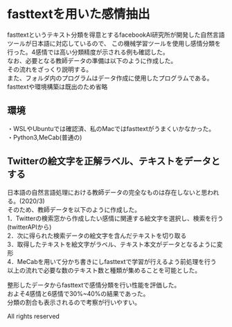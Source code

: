 # fasttextを用いた感情抽出
fasttextというテキスト分類を得意とするfacebookAI研究所が開発した自然言語ツールが日本語に対応しているので、
この機械学習ツールを使用し感情分類を行った。4感情では高い分類精度が示される例も確認した。  
なお、必要となる教師データの準備は以下のように作成した。  
その流れをざっくり説明する。  
また、フォルダ内のプログラムはデータ作成に使用したプログラムである。  
fasttextや環境構築は既出のため省略  

## 環境
・WSLやUbuntuでは確認済、私のMacではfasttextがうまくいかなかった。  
・Python3,MeCab(普通の)

## Twitterの絵文字を正解ラベル、テキストをデータとする
日本語の自然言語処理における教師データの完全なものは存在しないと思われる。(2020/3)  
そのため、教師データを以下のように作成した。  
1．Twitterの検索窓から作成したい感情に関連する絵文字を選択し、検索を行う(twitterAPIから)  
2．次に得られた検索データの絵文字を含んだテキストを切り取る  
3．取得したテキストを絵文字がラベル、テキスト本文がデータとなるように変形  
4．MeCabを用いて分かち書きにしfasttextで学習が行えるよう前処理を行う  
以上の流れで必要な数のテキスト数と種類が集めることを可能とした。  

整形したデータからfasttextで感情分類を行い性能を評価した。  
およそ4感情と6感情で30%~40%の結果であった。  
分類の割合も表示されるので考察が行いやすい。  

All rights reserved
